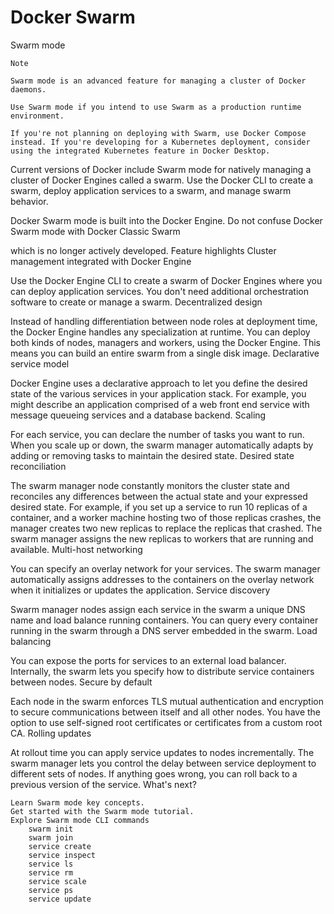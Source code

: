 # Docker Swarm

Swarm mode

    Note

    Swarm mode is an advanced feature for managing a cluster of Docker daemons.

    Use Swarm mode if you intend to use Swarm as a production runtime environment.

    If you're not planning on deploying with Swarm, use Docker Compose instead. If you're developing for a Kubernetes deployment, consider using the integrated Kubernetes feature in Docker Desktop.

Current versions of Docker include Swarm mode for natively managing a cluster of Docker Engines called a swarm. Use the Docker CLI to create a swarm, deploy application services to a swarm, and manage swarm behavior.

Docker Swarm mode is built into the Docker Engine. Do not confuse Docker Swarm mode with Docker Classic Swarm

which is no longer actively developed.
Feature highlights
Cluster management integrated with Docker Engine

Use the Docker Engine CLI to create a swarm of Docker Engines where you can deploy application services. You don't need additional orchestration software to create or manage a swarm.
Decentralized design

Instead of handling differentiation between node roles at deployment time, the Docker Engine handles any specialization at runtime. You can deploy both kinds of nodes, managers and workers, using the Docker Engine. This means you can build an entire swarm from a single disk image.
Declarative service model

Docker Engine uses a declarative approach to let you define the desired state of the various services in your application stack. For example, you might describe an application comprised of a web front end service with message queueing services and a database backend.
Scaling

For each service, you can declare the number of tasks you want to run. When you scale up or down, the swarm manager automatically adapts by adding or removing tasks to maintain the desired state.
Desired state reconciliation

The swarm manager node constantly monitors the cluster state and reconciles any differences between the actual state and your expressed desired state. For example, if you set up a service to run 10 replicas of a container, and a worker machine hosting two of those replicas crashes, the manager creates two new replicas to replace the replicas that crashed. The swarm manager assigns the new replicas to workers that are running and available.
Multi-host networking

You can specify an overlay network for your services. The swarm manager automatically assigns addresses to the containers on the overlay network when it initializes or updates the application.
Service discovery

Swarm manager nodes assign each service in the swarm a unique DNS name and load balance running containers. You can query every container running in the swarm through a DNS server embedded in the swarm.
Load balancing

You can expose the ports for services to an external load balancer. Internally, the swarm lets you specify how to distribute service containers between nodes.
Secure by default

Each node in the swarm enforces TLS mutual authentication and encryption to secure communications between itself and all other nodes. You have the option to use self-signed root certificates or certificates from a custom root CA.
Rolling updates

At rollout time you can apply service updates to nodes incrementally. The swarm manager lets you control the delay between service deployment to different sets of nodes. If anything goes wrong, you can roll back to a previous version of the service.
What's next?

    Learn Swarm mode key concepts.
    Get started with the Swarm mode tutorial.
    Explore Swarm mode CLI commands
        swarm init
        swarm join
        service create
        service inspect
        service ls
        service rm
        service scale
        service ps
        service update
